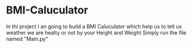# BMI-Caluculator
In thi project I an going to build a BMI Caluculator which help us to tell us weather we are healty or not by your Height and Weight
Simply run the file named "Main.py"

